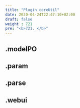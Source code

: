 ```yaml
---
title: "Plugin coreUtil"
date: 2020-04-24T22:47:10+02:00
draft: false
weight : 721
pre: "<b>721. </b>"
---
```


## .modelPO
## .param
## .parse
## .webui

